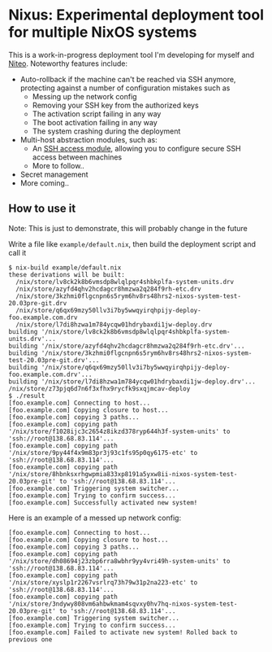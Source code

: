 # Nixus: Experimental deployment tool for multiple NixOS systems

This is a work-in-progress deployment tool I'm developing for myself and [Niteo](https://niteo.co/). Noteworthy features include:

- Auto-rollback if the machine can't be reached via SSH anymore, protecting against a number of configuration mistakes such as
  - Messing up the network config
  - Removing your SSH key from the authorized keys
  - The activation script failing in any way
  - The boot activation failing in any way
  - The system crashing during the deployment
- Multi-host abstraction modules, such as:
  - An [SSH access module](./modules/ssh.nix), allowing you to configure secure SSH access between machines
  - More to follow..
- Secret management
- More coming..

## How to use it

Note: This is just to demonstrate, this will probably change in the future

Write a file like `example/default.nix`, then build the deployment script and call it
```
$ nix-build example/default.nix
these derivations will be built:
  /nix/store/lv8ck2k8b6vmsdp8wlqlpqr4shbkplfa-system-units.drv
  /nix/store/azyfd4qhv2hcdagcr8hmzwa2q284f9rh-etc.drv
  /nix/store/3kzhmi0flgcnpn6s5rym6hv8rs48hrs2-nixos-system-test-20.03pre-git.drv
  /nix/store/q6qx69mzy50llv3i7by5wwqyirqhpijy-deploy-foo.example.com.drv
  /nix/store/l7di8hzwa1m784ycqw01hdrybaxdi1jw-deploy.drv
building '/nix/store/lv8ck2k8b6vmsdp8wlqlpqr4shbkplfa-system-units.drv'...
building '/nix/store/azyfd4qhv2hcdagcr8hmzwa2q284f9rh-etc.drv'...
building '/nix/store/3kzhmi0flgcnpn6s5rym6hv8rs48hrs2-nixos-system-test-20.03pre-git.drv'...
building '/nix/store/q6qx69mzy50llv3i7by5wwqyirqhpijy-deploy-foo.example.com.drv'...
building '/nix/store/l7di8hzwa1m784ycqw01hdrybaxdi1jw-deploy.drv'...
/nix/store/z73pjq6d7n6f3xfhx9rycfk9sxqjmcav-deploy
$ ./result
[foo.example.com] Connecting to host...
[foo.example.com] Copying closure to host...
[foo.example.com] copying 3 paths...
[foo.example.com] copying path '/nix/store/f1028ijc3c2654z8ikzd378ryp644h3f-system-units' to 'ssh://root@138.68.83.114'...
[foo.example.com] copying path '/nix/store/9py44f4x9m83pr3j93c1fs95p0qy6175-etc' to 'ssh://root@138.68.83.114'...
[foo.example.com] copying path '/nix/store/8hbnksxrhgwpmia833xp8191a5yxw8ii-nixos-system-test-20.03pre-git' to 'ssh://root@138.68.83.114'...
[foo.example.com] Triggering system switcher...
[foo.example.com] Trying to confirm success...
[foo.example.com] Successfully activated new system!
```

Here is an example of a messed up network config:
```
[foo.example.com] Connecting to host...
[foo.example.com] Copying closure to host...
[foo.example.com] copying 3 paths...
[foo.example.com] copying path '/nix/store/dh08694j23zbp6rra8wbhr9yy4vri49h-system-units' to 'ssh://root@138.68.83.114'...
[foo.example.com] copying path '/nix/store/xyslp1r2267vsrlrq73h79w31p2na223-etc' to 'ssh://root@138.68.83.114'...
[foo.example.com] copying path '/nix/store/3ndywy808vm6ahbwkmam4sqvxy0hv7hq-nixos-system-test-20.03pre-git' to 'ssh://root@138.68.83.114'...
[foo.example.com] Triggering system switcher...
[foo.example.com] Trying to confirm success...
[foo.example.com] Failed to activate new system! Rolled back to previous one
```
